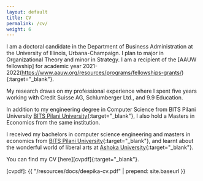 ```yaml
---
layout: default
title: CV
permalink: /cv/
weight: 6
---
```

I am a doctoral candidate in the Department of Business Administration at the University of Illinois, Urbana-Champaign. I plan to major in Organizational Theory and minor in Strategy. I am a recipient of the [AAUW fellowship] for academic year 2021-2022(https://www.aauw.org/resources/programs/fellowships-grants/){:target="_blank"}. 

My research draws on my professional experience where I spent five years working with Credit Suisse AG, Schlumberger Ltd., and 9.9 Education. 

In addition to my engineering degree in Computer Science from BITS Pilani University [BITS Pilani University](https://www.bits-pilani.ac.in/){:target="_blank"}, I also hold a Masters in Economics from the same institution.

I received my bachelors in computer science engineering and masters in economics from [BITS Pilani University](https://www.bits-pilani.ac.in/){:target="_blank"}, and learnt about the wonderful world of liberal arts at [Ashoka University](https://www.ashoka.edu.in/){:target="_blank"}.

<!-- Just before moving to Germany, I finished my Ph.D. studies under the supervision of [Ondřej Lhoták](https://plg.uwaterloo.ca/~olhotak/){:target="_blank"} in the [Programming Languages Group](https://plg.uwaterloo.ca/){:target="_blank"} at the University of Waterloo. You can find my thesis: **The Separate Compilation Assumption** [here](http://hdl.handle.net/10012/8835){:target="_blank"}.

Prior to that, I received my MMath degree at the University of Waterloo in 2010 when I was part of the Security Research Group led by [Raouf Boutaba](http://rboutaba.cs.uwaterloo.ca/index.html){:target="_blank"}.
 -->
You can find my CV [here][cvpdf]{:target="_blank"}.

[cvpdf]: {{ "/resources/docs/deepika-cv.pdf" | prepend: site.baseurl }}

